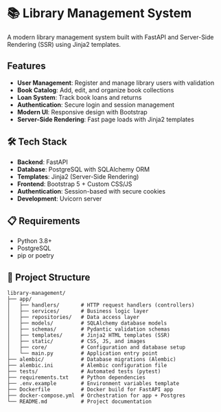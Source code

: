 # 📚 Library Management System

A modern library management system built with FastAPI and Server-Side Rendering (SSR) using Jinja2 templates.

## Features

- **User Management**: Register and manage library users with validation
- **Book Catalog**: Add, edit, and organize book collections
- **Loan System**: Track book loans and returns
- **Authentication**: Secure login and session management
- **Modern UI**: Responsive design with Bootstrap
- **Server-Side Rendering**: Fast page loads with Jinja2 templates

## 🛠️ Tech Stack

- **Backend**: FastAPI
- **Database**: PostgreSQL with SQLAlchemy ORM
- **Templates**: Jinja2 (Server-Side Rendering)
- **Frontend**: Bootstrap 5 + Custom CSS/JS
- **Authentication**: Session-based with secure cookies
- **Development**: Uvicorn server

## 📋 Requirements

- Python 3.8+
- PostgreSQL
- pip or poetry


## 📁 Project Structure

```
library-management/
├── app/
│   ├── handlers/       # HTTP request handlers (controllers)
│   ├── services/       # Business logic layer
│   ├── repositories/   # Data access layer
│   ├── models/         # SQLAlchemy database models
│   ├── schemas/        # Pydantic validation schemas
│   ├── templates/      # Jinja2 HTML templates (SSR)
│   ├── static/         # CSS, JS, and images
│   ├── core/           # Configuration and database setup
│   └── main.py         # Application entry point
├── alembic/            # Database migrations (Alembic)
├── alembic.ini         # Alembic configuration file
├── tests/              # Automated tests (pytest)
├── requirements.txt    # Python dependencies
├── .env.example        # Environment variables template
├── Dockerfile          # Docker build for FastAPI app
├── docker-compose.yml  # Orchestration for app + Postgres
└── README.md           # Project documentation
```